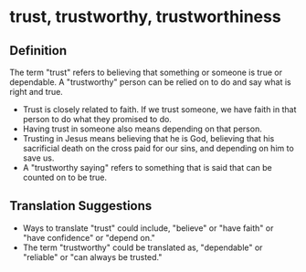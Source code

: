 # trust, trustworthy, trustworthiness

## Definition

The term "trust" refers to believing that something or someone is true or dependable. A "trustworthy" person can be relied on to do and say what is right and true.

* Trust is closely related to faith. If we trust someone, we have faith in that person to do what they promised to do.
* Having trust in someone also means depending on that person.
* Trusting in Jesus means believing that he is God, believing that his sacrificial death on the cross paid for our sins, and depending on him to save us.
* A "trustworthy saying" refers to something that is said that can be counted on to be true.


## Translation Suggestions



* Ways to translate "trust" could include, "believe" or "have faith" or "have confidence" or "depend on."
* The term "trustworthy" could be translated as, "dependable" or "reliable" or "can always be trusted."